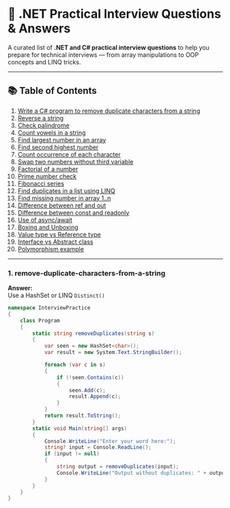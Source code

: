 # 🧠 .NET Practical Interview Questions & Answers

A curated list of **.NET and C# practical interview questions** to help you prepare for technical interviews — from array manipulations to OOP concepts and LINQ tricks.

---

## 📚 Table of Contents
1. [Write a C# program to remove duplicate characters from a string](#1-remove-duplicate-characters-from-a-string)
2. [Reverse a string](#2-reverse-a-string)
3. [Check palindrome](#3-check-palindrome)
4. [Count vowels in a string](#4-count-vowels-in-a-string)
5. [Find largest number in an array](#5-find-largest-number-in-an-array)
6. [Find second highest number](#6-find-second-highest-number)
7. [Count occurrence of each character](#7-count-occurrence-of-each-character)
8. [Swap two numbers without third variable](#8-swap-two-numbers-without-third-variable)
9. [Factorial of a number](#9-factorial-of-a-number)
10. [Prime number check](#10-prime-number-check)
11. [Fibonacci series](#11-fibonacci-series)
12. [Find duplicates in a list using LINQ](#12-find-duplicates-in-a-list-using-linq)
13. [Find missing number in array 1..n](#13-find-missing-number-in-array-1n)
14. [Difference between ref and out](#14-difference-between-ref-and-out)
15. [Difference between const and readonly](#15-difference-between-const-and-readonly)
16. [Use of async/await](#16-use-of-asyncawait)
17. [Boxing and Unboxing](#17-boxing-and-unboxing)
18. [Value type vs Reference type](#18-value-type-vs-reference-type)
19. [Interface vs Abstract class](#19-interface-vs-abstract-class)
20. [Polymorphism example](#20-polymorphism-example)

---

### 1. remove-duplicate-characters-from-a-string
**Answer:**  
Use a HashSet or LINQ `Distinct()`  
```csharp
namespace InterviewPractice
{
    class Program
    {
        static string removeDuplicates(string s)
        {
            var seen = new HashSet<char>();
            var result = new System.Text.StringBuilder();

            foreach (var c in s)
            {
                if (!seen.Contains(c))
                {
                    seen.Add(c);
                    result.Append(c);
                }
            }
            return result.ToString();
        }
        static void Main(string[] args)
        {
            Console.WriteLine("Enter your word here:");
            string? input = Console.ReadLine();
            if (input != null)
            {
                string output = removeDuplicates(input);
                Console.WriteLine("Output without duplicates: " + output);
            }
        }
    }
}

